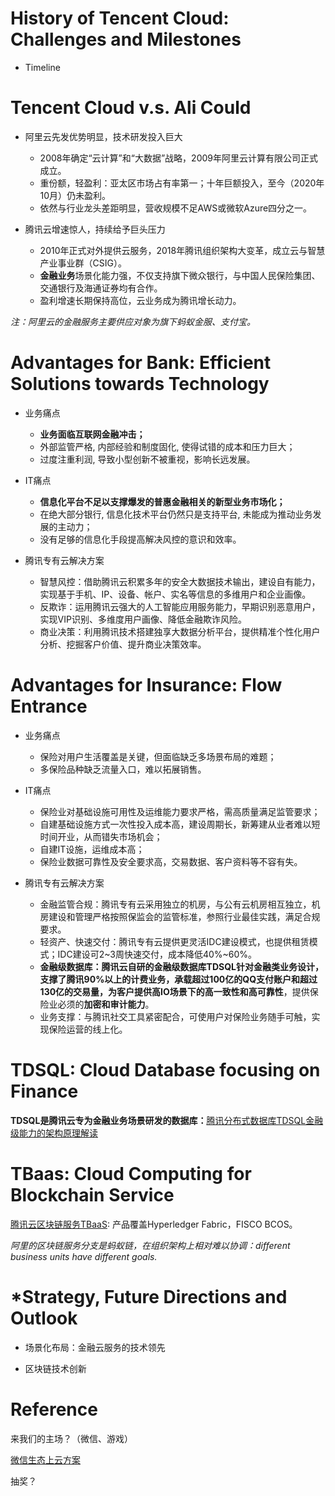 # History of Tencent Cloud: Challenges and Milestones

- Timeline





# Tencent Cloud v.s. Ali Could

- 阿里云先发优势明显，技术研发投入巨大
  - 2008年确定“云计算”和“大数据”战略，2009年阿里云计算有限公司正式成立。
  - 重份额，轻盈利：亚太区市场占有率第一；十年巨额投入，至今（2020年10月）仍未盈利。
  - 依然与行业龙头差距明显，营收规模不足AWS或微软Azure四分之一。



- 腾讯云增速惊人，持续给予巨头压力
  - 2010年正式对外提供云服务，2018年腾讯组织架构大变革，成立云与智慧产业事业群（CSIG）。
  - **金融业务**场景化能力强，不仅支持旗下微众银行，与中国人民保险集团、交通银行及海通证券均有合作。
  - 盈利增速长期保持高位，云业务成为腾讯增长动力。



*注：阿里云的金融服务主要供应对象为旗下蚂蚁金服、支付宝。*



# Advantages for Bank: Efficient Solutions towards Technology

- 业务痛点
  - **业务面临互联网金融冲击；**
  - 外部监管严格, 内部经验和制度固化, 使得试错的成本和压力巨大；
  - 过度注重利润, 导致小型创新不被重视，影响长远发展。



- IT痛点
  - **信息化平台不足以支撑爆发的普惠金融相关的新型业务市场化；**
  - 在绝大部分银行, 信息化技术平台仍然只是支持平台, 未能成为推动业务发展的主动力；
  - 没有足够的信息化手段提高解决风控的意识和效率。



- 腾讯专有云解决方案
  - 智慧风控：借助腾讯云积累多年的安全大数据技术输出，建设自有能力，实现基于手机、IP、设备、帐户、实名等信息的多维用户和企业画像。
  - 反欺诈：运用腾讯云强大的人工智能应用服务能力，早期识别恶意用户，实现VIP识别、多维度用户画像、降低金融欺诈风险。
  - 商业决策：利用腾讯技术搭建独享大数据分析平台，提供精准个性化用户分析、挖掘客户价值、提升商业决策效率。



# Advantages for Insurance: Flow Entrance

- 业务痛点
  - 保险对用户生活覆盖是关键，但面临缺乏多场景布局的难题；
  - 多保险品种缺乏流量入口，难以拓展销售。

- IT痛点
  - 保险业对基础设施可用性及运维能力要求严格，需高质量满足监管要求；
  - 自建基础设施方式一次性投入成本高，建设周期长，新筹建从业者难以短时间开业，从而错失市场机会；
  - 自建IT设施，运维成本高；
  - 保险业数据可靠性及安全要求高，交易数据、客户资料等不容有失。

- 腾讯专有云解决方案
  - 金融监管合规：腾讯专有云采用独立的机房，与公有云机房相互独立，机房建设和管理严格按照保监会的监管标准，参照行业最佳实践，满足合规要求。
  - 轻资产、快速交付：腾讯专有云提供更灵活IDC建设模式，也提供租赁模式；IDC建设可2~3周快速交付，成本降低40%~60%。
  - **金融级数据库：**腾讯云自研的金融级数据库TDSQL针对金融类业务设计，支撑了腾讯90%以上的计费业务，承载超过100亿的QQ支付账户和超过130亿的交易量，为客户提供高IO场景下的**高一致性和高可靠性**，提供保险业必须的**加密和审计能力**。
  - 业务支撑：与腾讯社交工具紧密配合，可使用户对保险业务随手可触，实现保险运营的线上化。



# TDSQL: Cloud Database focusing on Finance 

**TDSQL是腾讯云专为金融业务场景研发的数据库：**[腾讯分布式数据库TDSQL金融级能力的架构原理解读](https://zhuanlan.zhihu.com/p/113954616)



# TBaas: Cloud Computing for Blockchain Service

[腾讯云区块链服务TBaaS](https://cloud.tencent.com/product/tbaas): 产品覆盖Hyperledger Fabric，FISCO BCOS。



*阿里的区块链服务分支是蚂蚁链，在组织架构上相对难以协调：different business units have different goals.*

# *Strategy, Future Directions and Outlook

- 场景化布局：金融云服务的技术领先

- 区块链技术创新



# Reference

来我们的主场？（微信、游戏）

[微信生态上云方案](https://cloud.tencent.com/solution/wechat)

抽奖？

